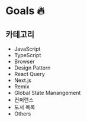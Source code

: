 # Goals 🔥

## 카테고리

- JavaScript
- TypeScript
- Browser
- Design Pattern
- React Query
- Next.js
- Remix
- Global State Manangement
- 컨퍼런스
- 도서 목록
- Others
